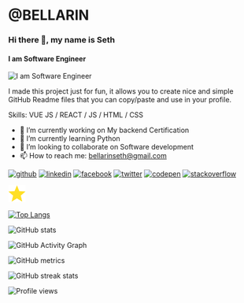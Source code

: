 # @BELLARIN
### Hi there 👋, my name is Seth
#### I am Software Engineer 
![I am Software Engineer ](https://arturssmirnovs.github.io/github-profile-readme-generator/images/banner.png)

I made this project just for fun, it allows you to create nice and simple GitHub Readme files that you can copy/paste and use in your profile.

Skills: VUE JS / REACT / JS / HTML / CSS

- 🔭 I’m currently working on My backend Certification 
- 🌱 I’m currently learning Python 
- 👯 I’m looking to collaborate on Software development 
- 📫 How to reach me: bellarinseth@gmail.com 


[<img src='https://cdn.jsdelivr.net/npm/simple-icons@3.0.1/icons/github.svg' alt='github' height='40'>](https://github.com/ondieki1237)  [<img src='https://cdn.jsdelivr.net/npm/simple-icons@3.0.1/icons/linkedin.svg' alt='linkedin' height='40'>](https://www.linkedin.com/in/https://www.linkedin.com/in/seth-setht-19a401235//)  [<img src='https://cdn.jsdelivr.net/npm/simple-icons@3.0.1/icons/facebook.svg' alt='facebook' height='40'>](https://www.facebook.com/sethmose)  [<img src='https://cdn.jsdelivr.net/npm/simple-icons@3.0.1/icons/twitter.svg' alt='twitter' height='40'>](https://twitter.com/https://twitter.com/SethBellarin1)  [<img src='https://cdn.jsdelivr.net/npm/simple-icons@3.0.1/icons/codepen.svg' alt='codepen' height='40'>](https://codepen.io/ondieki1237)  [<img src='https://cdn.jsdelivr.net/npm/simple-icons@3.0.1/icons/stackoverflow.svg' alt='stackoverflow' height='40'>](https://stackoverflow.com/users/ondieki1237)  

<a href='https://stars.github.com/'><img src='https://raw.githubusercontent.com/acervenky/animated-github-badges/master/assets/starbadge.gif' width='35' height='35'></a> 

[![Top Langs](https://github-readme-stats.vercel.app/api/top-langs/?username=ondieki1237)](https://github.com/anuraghazra/github-readme-stats)

![GitHub stats](https://github-readme-stats.vercel.app/api?username=ondieki1237&show_icons=true&count_private=true)  

![GitHub Activity Graph](https://activity-graph.herokuapp.com/graph?username=ondieki1237)  

![GitHub metrics](https://metrics.lecoq.io/ondieki1237)  

![GitHub streak stats](https://streak-stats.demolab.com/?user=ondieki1237)  

![Profile views](https://gpvc.arturio.dev/ondieki1237)  
